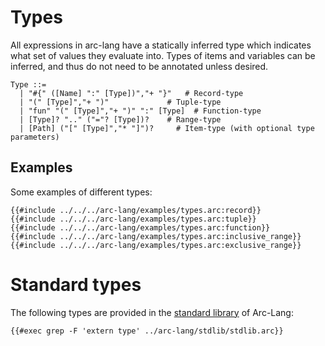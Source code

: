 # Types

All expressions in arc-lang have a statically inferred type which indicates what set of values they evaluate into. Types of items and variables can be inferred, and thus do not need to be annotated unless desired.

```grammar
Type ::=
  | "#{" ([Name] ":" [Type])","+ "}"   # Record-type
  | "(" [Type]","+ ")"             # Tuple-type
  | "fun" "(" [Type]","+ ")" ":" [Type]  # Function-type
  | [Type]? ".." ("="? [Type])?    # Range-type
  | [Path] ("[" [Type]","* "]")?     # Item-type (with optional type parameters)
```

## Examples

Some examples of different types:

```arc-lang
{{#include ../../../arc-lang/examples/types.arc:record}}
{{#include ../../../arc-lang/examples/types.arc:tuple}}
{{#include ../../../arc-lang/examples/types.arc:function}}
{{#include ../../../arc-lang/examples/types.arc:inclusive_range}}
{{#include ../../../arc-lang/examples/types.arc:exclusive_range}}
```

# Standard types

The following types are provided in the [standard library](https://github.com/cda-group/arc/blob/master/arc-lang/stdlib/stdlib.arc) of Arc-Lang:

```arc-lang
{{#exec grep -F 'extern type' ../arc-lang/stdlib/stdlib.arc}}
```
